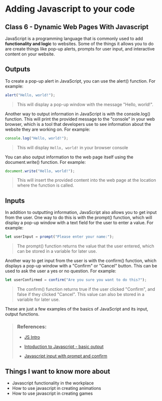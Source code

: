 # Adding Javascript to your code

## Class 6 - Dynamic Web Pages With Javascript

JavaScript is a programming language that is commonly used to add **functionality and logic** to websites. Some of the things it allows you to do are create things like pop-up alerts, prompts for user input, and interactive content on your website.

## Outputs

To create a pop-up alert in JavaScript, you can use the alert() function. For example:

```javascript
alert("Hello, world!");
```
>This will display a pop-up window with the message "Hello, world!".

Another way to output information in JavaScript is with the console.log() function. This will print the provided message to the "console" in your web browser, which is a tool that developers use to see information about the website they are working on. For example:

```javascript
console.log("Hello, world!");
```
>This will display `Hello, world!` in your browser console

You can also output information to the web page itself using the document.write() function. For example:

```javascript
document.write("Hello, world!");
```
>This will insert the provided content into the web page at the location where the function is called.

## Inputs

In addition to outputting information, JavaScript also allows you to get input from the user. One way to do this is with the prompt() function, which will display a pop-up window with a text field for the user to enter a value. For example:

```javascript
let userInput = prompt("Please enter your name:");
```
>The prompt() function returns the value that the user entered, which can be stored in a variable for later use.

Another way to get input from the user is with the confirm() function, which displays a pop-up window with a "Confirm" or "Cancel" button. This can be used to ask the user a yes or no question. For example:

```javascript
let userConfirmed = confirm("Are you sure you want to do this?");
```
>The confirm() function returns true if the user clicked "Confirm", and false if they clicked "Cancel". This value can also be stored in a variable for later use.

These are just a few examples of the basics of JavaScript and its input, output functions. 


> ### References:
>
>- [JS Intro](https://developer.mozilla.org/en-US/docs/Web/JavaScript)
>
>- [Intoduction to Javascript - basic output](https://code-maven.com/introduction-to-javascript)
>
>- [Javascript input with prompt and confirm](https://code-maven.com/javascript-input-with-prompt-and-confirm)

## Things I want to know more about
- Javascript functionality in the workplace
- How to use javascript in creating animations
- How to use javascript in creating games

